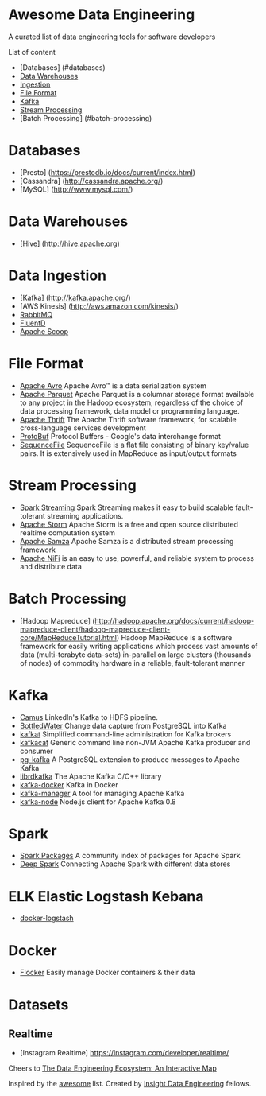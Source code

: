 Awesome Data Engineering
==========================
A curated list of data engineering tools for software developers

List of content

- [Databases] (#databases)
- [Data Warehouses](#data-warehouses)
- [Ingestion](#data-ingestion)
- [File Format](#file-format)
- [Kafka](#kafka)
- [Stream Processing](#stream-processing)
- [Batch Processing] (#batch-processing)

# Databases
* [Presto] (https://prestodb.io/docs/current/index.html)
* [Cassandra] (http://cassandra.apache.org/)
* [MySQL] (http://www.mysql.com/)

# Data Warehouses
* [Hive] (http://hive.apache.org)

# Data Ingestion
* [Kafka] (http://kafka.apache.org/)
* [AWS Kinesis] (http://aws.amazon.com/kinesis/)
* [RabbitMQ](http://rabbitmq.com)
* [FluentD](http://www.fluentd.org)
* [Apache Scoop](https://sqoop.apache.org)

# File Format
* [Apache Avro](https://avro.apache.org) Apache Avro™ is a data serialization system
* [Apache Parquet](https://parquet.apache.org) Apache Parquet is a columnar storage format available to any project in the Hadoop ecosystem, regardless of the choice of data processing framework, data model or programming language.
* [Apache Thrift](https://thrift.apache.org) The Apache Thrift software framework, for scalable cross-language services development
* [ProtoBuf](https://github.com/google/protobuf) Protocol Buffers - Google's data interchange format
* [SequenceFile](http://wiki.apache.org/hadoop/SequenceFile) SequenceFile is a flat file consisting of binary key/value pairs. It is extensively used in MapReduce as input/output formats

# Stream Processing
* [Spark Streaming](https://spark.apache.org/streaming/) Spark Streaming makes it easy to build scalable fault-tolerant streaming applications.
* [Apache Storm](https://storm.apache.org) Apache Storm is a free and open source distributed realtime computation system
* [Apache Samza](https://samza.apache.org) Apache Samza is a distributed stream processing framework
* [Apache NiFi](https://nifi.incubator.apache.org) is an easy to use, powerful, and reliable system to process and distribute data

# Batch Processing
* [Hadoop Mapreduce] (http://hadoop.apache.org/docs/current/hadoop-mapreduce-client/hadoop-mapreduce-client-core/MapReduceTutorial.html) Hadoop MapReduce is a software framework for easily writing applications which process vast amounts of data (multi-terabyte data-sets) in-parallel on large clusters (thousands of nodes) of commodity hardware in a reliable, fault-tolerant manner

# Kafka
* [Camus](https://github.com/linkedin/camus) LinkedIn's Kafka to HDFS pipeline.
* [BottledWater](https://github.com/confluentinc/bottledwater-pg) Change data capture from PostgreSQL into Kafka
* [kafkat](https://github.com/airbnb/kafkat) Simplified command-line administration for Kafka brokers
* [kafkacat](https://github.com/edenhill/kafkacat) Generic command line non-JVM Apache Kafka producer and consumer
* [pg-kafka](https://github.com/xstevens/pg_kafka) A PostgreSQL extension to produce messages to Apache Kafka
* [librdkafka](https://github.com/edenhill/librdkafka) The Apache Kafka C/C++ library
* [kafka-docker](https://github.com/wurstmeister/kafka-docker) Kafka in Docker
* [kafka-manager](https://github.com/yahoo/kafka-manager) A tool for managing Apache Kafka
* [kafka-node](https://github.com/SOHU-Co/kafka-node) Node.js client for Apache Kafka 0.8

# Spark
* [Spark Packages](http://spark-packages.org) A community index of packages for Apache Spark
* [Deep Spark](https://github.com/Stratio/deep-spark) Connecting Apache Spark with different data stores 

# ELK Elastic Logstash Kebana
* [docker-logstash](https://github.com/pblittle/docker-logstash)


# Docker
* [Flocker](https://github.com/ClusterHQ/flocker) Easily manage Docker containers & their data


# Datasets
## Realtime
* [Instagram Realtime] https://instagram.com/developer/realtime/

Cheers to [The Data Engineering Ecosystem: An Interactive Map](http://insightdataengineering.com/blog/pipeline_map.html)

Inspired by the [awesome](https://github.com/sindresorhus/awesome) list. Created by [Insight Data Engineering](http://insightdataengineering.com) fellows.
